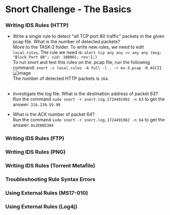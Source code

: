 # Snort Challenge - The Basics

### Writing IDS Rules (HTTP)
- Write a single rule to detect "all TCP port 80 traffic" packets in the given pcap file. What is the number of detected packets? <br />
Move to the TASK-2 folder. To write new rules, we need to edit `local.rules`. The rule we need is: `alert tcp any any <> any any (msg: "Block Port 80"; sid: 100001; rev:1;)` <br />
To run snort and test this rules on the .pcap file, run the following command: `snort -c local.rules -A full -l . -r mx-3.pcap -K ASCII` <br />
![image](https://github.com/user-attachments/assets/46ab7687-65c9-4517-ba91-680c54b28237) <br />
The number of detected HTTP packets is `164`. <br /><br />

- Investigate the log file. What is the destination address of packet 63? <br />
Run the command `sudo snort -r snort.log.1724491962 -n 63` to get the answer: `216.239.59.99`<br />
- What is the ACK number of packet 64? <br />
Run the command `sudo snort -r snort.log.1724491962 -n 64` to get the answer: `0x2E6B5384` <br />

### Writing IDS Rules (FTP)

### Writing IDS Rules (PNG)

### Writing IDS Rules (Torrent Metafile)

### Troubleshooting Rule Syntax Errors

### Using External Rules (MS17-010)

### Using External Rules (Log4j)
